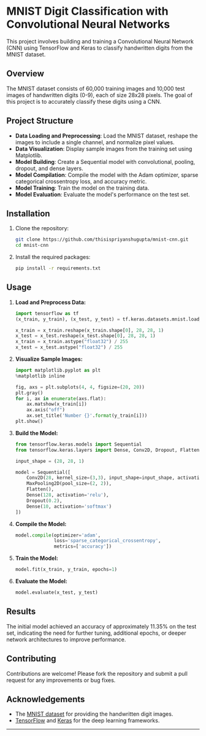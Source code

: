 # MNIST Digit Classification with Convolutional Neural Networks

This project involves building and training a Convolutional Neural Network (CNN) using TensorFlow and Keras to classify handwritten digits from the MNIST dataset.

## Overview

The MNIST dataset consists of 60,000 training images and 10,000 test images of handwritten digits (0-9), each of size 28x28 pixels. The goal of this project is to accurately classify these digits using a CNN.

## Project Structure

- **Data Loading and Preprocessing**: Load the MNIST dataset, reshape the images to include a single channel, and normalize pixel values.
- **Data Visualization**: Display sample images from the training set using Matplotlib.
- **Model Building**: Create a Sequential model with convolutional, pooling, dropout, and dense layers.
- **Model Compilation**: Compile the model with the Adam optimizer, sparse categorical crossentropy loss, and accuracy metric.
- **Model Training**: Train the model on the training data.
- **Model Evaluation**: Evaluate the model's performance on the test set.

## Installation

1. Clone the repository:
   ```bash
   git clone https://github.com/thisispriyanshugupta/mnist-cnn.git
   cd mnist-cnn
   ```

2. Install the required packages:
   ```bash
   pip install -r requirements.txt
   ```

## Usage

1. **Load and Preprocess Data:**
   ```python
   import tensorflow as tf
   (x_train, y_train), (x_test, y_test) = tf.keras.datasets.mnist.load_data()

   x_train = x_train.reshape(x_train.shape[0], 28, 28, 1)
   x_test = x_test.reshape(x_test.shape[0], 28, 28, 1)
   x_train = x_train.astype("float32") / 255
   x_test = x_test.astype("float32") / 255
   ```

2. **Visualize Sample Images:**
   ```python
   import matplotlib.pyplot as plt
   %matplotlib inline

   fig, axs = plt.subplots(4, 4, figsize=(20, 20))
   plt.gray()
   for i, ax in enumerate(axs.flat):
       ax.matshow(x_train[i])
       ax.axis("off")
       ax.set_title('Number {}'.format(y_train[i]))
   plt.show()
   ```

3. **Build the Model:**
   ```python
   from tensorflow.keras.models import Sequential
   from tensorflow.keras.layers import Dense, Conv2D, Dropout, Flatten, MaxPooling2D

   input_shape = (28, 28, 1)

   model = Sequential([
       Conv2D(28, kernel_size=(3,3), input_shape=input_shape, activation='relu'),
       MaxPooling2D(pool_size=(2, 2)),
       Flatten(),
       Dense(128, activation='relu'),
       Dropout(0.2),
       Dense(10, activation='softmax')
   ])
   ```

4. **Compile the Model:**
   ```python
   model.compile(optimizer='adam',
                 loss='sparse_categorical_crossentropy',
                 metrics=['accuracy'])
   ```

5. **Train the Model:**
   ```python
   model.fit(x_train, y_train, epochs=1)
   ```

6. **Evaluate the Model:**
   ```python
   model.evaluate(x_test, y_test)
   ```

## Results

The initial model achieved an accuracy of approximately 11.35% on the test set, indicating the need for further tuning, additional epochs, or deeper network architectures to improve performance.

## Contributing

Contributions are welcome! Please fork the repository and submit a pull request for any improvements or bug fixes.

## Acknowledgements

- The [MNIST dataset](http://yann.lecun.com/exdb/mnist/) for providing the handwritten digit images.
- [TensorFlow](https://www.tensorflow.org/) and [Keras](https://keras.io/) for the deep learning frameworks.

---


